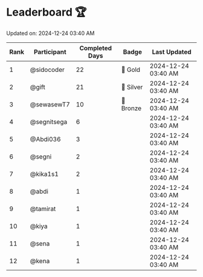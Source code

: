 # Leaderboard 🏆

Updated on: 2024-12-24 03:40 AM

| Rank | Participant       | Completed Days | Badge      | Last Updated         |
|------|-------------------|----------------|------------|----------------------|
| 1    | @sidocoder        | 22             | 🏅 Gold     | 2024-12-24 03:40 AM |
| 2    | @gift             | 21             | 🥈 Silver   | 2024-12-24 03:40 AM |
| 3    | @sewasewT7        | 10             | 🥉 Bronze   | 2024-12-24 03:40 AM |
| 4    | @segnitsega       | 6              |            | 2024-12-24 03:40 AM |
| 5    | @Abdi036          | 3              |            | 2024-12-24 03:40 AM |
| 6    | @segni            | 2              |            | 2024-12-24 03:40 AM |
| 7    | @kika1s1          | 2              |            | 2024-12-24 03:40 AM |
| 8    | @abdi             | 1              |            | 2024-12-24 03:40 AM |
| 9    | @tamirat          | 1              |            | 2024-12-24 03:40 AM |
| 10   | @kiya             | 1              |            | 2024-12-24 03:40 AM |
| 11   | @sena             | 1              |            | 2024-12-24 03:40 AM |
| 12   | @kena             | 1              |            | 2024-12-24 03:40 AM |
